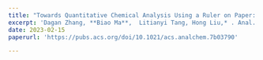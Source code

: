```yaml
---
title: "Towards Quantitative Chemical Analysis Using a Ruler on Paper: An Approach to Transduce Color to Length Based on Coffee-Ring Effect"
excerpt: 'Dagan Zhang, **Biao Ma**,  Litianyi Tang, Hong Liu,* . Anal. Chem. 2018,  90, 1482–1486.'
date: 2023-02-15
paperurl: 'https://pubs.acs.org/doi/10.1021/acs.analchem.7b03790'

---
```

